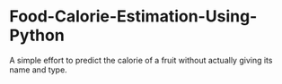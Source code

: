 # Food-Calorie-Estimation-Using-Python
A simple effort to predict the calorie of a fruit without actually giving its name and type.
